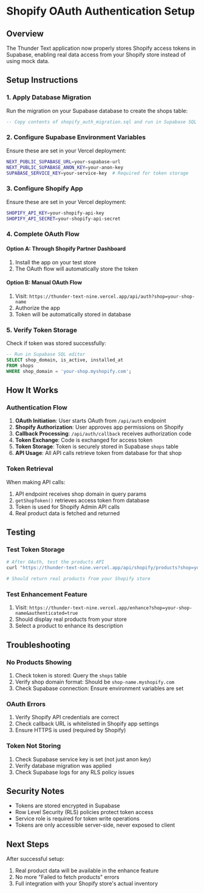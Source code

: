 # Shopify OAuth Authentication Setup

## Overview
The Thunder Text application now properly stores Shopify access tokens in Supabase, enabling real data access from your Shopify store instead of using mock data.

## Setup Instructions

### 1. Apply Database Migration
Run the migration on your Supabase database to create the shops table:

```sql
-- Copy contents of shopify_auth_migration.sql and run in Supabase SQL editor
```

### 2. Configure Supabase Environment Variables
Ensure these are set in your Vercel deployment:

```bash
NEXT_PUBLIC_SUPABASE_URL=your-supabase-url
NEXT_PUBLIC_SUPABASE_ANON_KEY=your-anon-key
SUPABASE_SERVICE_KEY=your-service-key  # Required for token storage
```

### 3. Configure Shopify App
Ensure these are set in your Vercel deployment:

```bash
SHOPIFY_API_KEY=your-shopify-api-key
SHOPIFY_API_SECRET=your-shopify-api-secret
```

### 4. Complete OAuth Flow

#### Option A: Through Shopify Partner Dashboard
1. Install the app on your test store
2. The OAuth flow will automatically store the token

#### Option B: Manual OAuth Flow
1. Visit: `https://thunder-text-nine.vercel.app/api/auth?shop=your-shop-name`
2. Authorize the app
3. Token will be automatically stored in database

### 5. Verify Token Storage
Check if token was stored successfully:

```sql
-- Run in Supabase SQL editor
SELECT shop_domain, is_active, installed_at
FROM shops
WHERE shop_domain = 'your-shop.myshopify.com';
```

## How It Works

### Authentication Flow
1. **OAuth Initiation**: User starts OAuth from `/api/auth` endpoint
2. **Shopify Authorization**: User approves app permissions on Shopify
3. **Callback Processing**: `/api/auth/callback` receives authorization code
4. **Token Exchange**: Code is exchanged for access token
5. **Token Storage**: Token is securely stored in Supabase `shops` table
6. **API Usage**: All API calls retrieve token from database for that shop

### Token Retrieval
When making API calls:
1. API endpoint receives shop domain in query params
2. `getShopToken()` retrieves access token from database
3. Token is used for Shopify Admin API calls
4. Real product data is fetched and returned

## Testing

### Test Token Storage
```bash
# After OAuth, test the products API
curl "https://thunder-text-nine.vercel.app/api/shopify/products?shop=your-shop-name&page=1&limit=5"

# Should return real products from your Shopify store
```

### Test Enhancement Feature
1. Visit: `https://thunder-text-nine.vercel.app/enhance?shop=your-shop-name&authenticated=true`
2. Should display real products from your store
3. Select a product to enhance its description

## Troubleshooting

### No Products Showing
1. Check token is stored: Query the `shops` table
2. Verify shop domain format: Should be `shop-name.myshopify.com`
3. Check Supabase connection: Ensure environment variables are set

### OAuth Errors
1. Verify Shopify API credentials are correct
2. Check callback URL is whitelisted in Shopify app settings
3. Ensure HTTPS is used (required by Shopify)

### Token Not Storing
1. Check Supabase service key is set (not just anon key)
2. Verify database migration was applied
3. Check Supabase logs for any RLS policy issues

## Security Notes
- Tokens are stored encrypted in Supabase
- Row Level Security (RLS) policies protect token access
- Service role is required for token write operations
- Tokens are only accessible server-side, never exposed to client

## Next Steps
After successful setup:
1. Real product data will be available in the enhance feature
2. No more "Failed to fetch products" errors
3. Full integration with your Shopify store's actual inventory